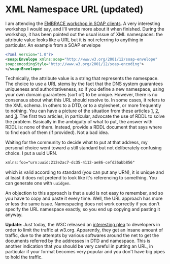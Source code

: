 XML Namespace URL (updated)
===========================

I am attending the [EMBRACE workshop in SOAP
clients](http://www.cbs.dtu.dk/courses/embrace/2008-02-06/). A very
interesting workshop I would say, and I\'ll wrote more about it when
finished. During the workshop, it has been pointed out the usual issue
of XML namespaces: the attribute value looks like a URL but it is not
referring to anything in particular. An example from a SOAP envelope

```xml
<?xml version="1.0"?>
<soap:Envelope xmlns:soap="http://www.w3.org/2001/12/soap-envelope"
soap:encodingStyle="http://www.w3.org/2001/12/soap-encoding">
</soap:Envelope>
```

Technically, the attribute value is a string that represents the
namespace. The choice to use a URL stems by the fact that the DNS system
guarantees uniqueness and authoritativeness, so if you define a new
namespace, using your own domain guarantees (sort of) to be unique.
However, there is no consensus about what this URL should resolve to. In
some cases, it refers to the XML schema. In others to a DTD, or to a
stylesheet, or more frequently to nothing. You can have a picture of the
situation from these articles
[1](http://www.oreillynet.com/pub/a/oreilly/xml/news/xmlnut2_0201.html),
[2](http://www.xml.com/pub/a/2001/02/28/rddl.html), and
[3](http://www.rpbourret.com/xml/NamespacesFAQ.htm#uris_5). The first
two articles, in particular, advocate the use of RDDL to solve the
problem. Basically in the ambiguity of what to put, the answer with RDDL
is: none of them. Instead, provide a RDDL document that says where to
find each of them (if provided). Not a bad idea.

Waiting for the community to decide what to put at that address, my
personal choice went toward a still standard but not deliberately
confusing choice. I put a uuid URN.

```xml
xmlns:foo="urn:uuid:212e2ac7-dc35-4112-ae86-cefd26abb856"
```

which is valid according to standard (you can put any URN), it is unique
and at least it does not pretend to look like it\'s referencing to
something. You can generate one with `uuidgen`.

An objection to this approach is that a uuid is not easy to remember,
and so you have to copy and paste it every time. Well, the URL approach
has more or less the same issue. Namespacing does not work correctly if
you don\'t specify the URL namespace exactly, so you end up copying and
pasting it anyway.

**Update**: Just today, the W3C released an [interesting
plea](http://www.w3.org/blog/systeam/2008/02/08/w3c_s_excessive_dtd_traffic)
to developers in order to limit the traffic at w3.org. Apparently, they
get an insane amount of traffic, due to the attempts by various
softwares around the net to get the documents referred by the addresses
in DTD and namespace. This is another indication that you should be very
careful in putting an URL, in particular if your format becomes very
popular and you don\'t have big pipes to hold the traffic.

